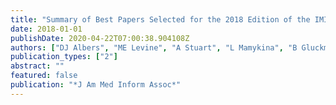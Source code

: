 ```yaml
---
title: "Summary of Best Papers Selected for the 2018 Edition of the IMIA Yearbook, Section AI in Health"
date: 2018-01-01
publishDate: 2020-04-22T07:00:38.904108Z
authors: ["DJ Albers", "ME Levine", "A Stuart", "L Mamykina", "B Gluckman", "G Hripcsak"]
publication_types: ["2"]
abstract: ""
featured: false
publication: "*J Am Med Inform Assoc*"
---
```


